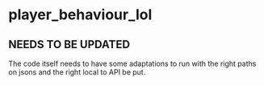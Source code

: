 # player_behaviour_lol

## NEEDS TO BE UPDATED

The code itself needs to have some adaptations to run with the right paths on jsons and the right local to API be put.